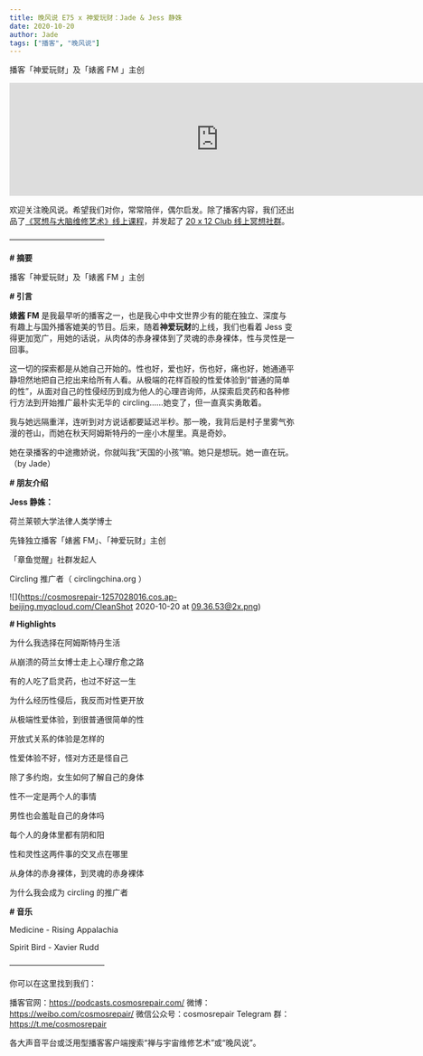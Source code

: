 ```yaml
---
title: 晚风说 E75 x 神爱玩财：Jade & Jess 静姝
date: 2020-10-20
author: Jade
tags: ["播客", "晚风说"]
---
```


播客「神爱玩财」及「婊酱 FM 」主创

<!--more-->

<iframe src="https://player.fireside.fm/v2/trfV16OE+QLeE_sjn?theme=light" width="740" height="200" frameborder="0" scrolling="no"></iframe>

欢迎关注晚风说。希望我们对你，常常陪伴，偶尔启发。除了播客内容，我们还出品了[《冥想与大脑维修艺术》线上课程](https://mp.weixin.qq.com/s?__biz=MzA5Nzk4MDMxMg==&mid=2247484680&idx=1&sn=2a5b8f1e1f1c1e6820adf5cc95d997fe&chksm=9099dfffa7ee56e9408aa248731e3e3e502c984ca1e577decc28d66d458f2e93a600dc6d6b40&scene=21#wechat_redirect)，并发起了 [20 x 12 Club 线上冥想社群](https://mp.weixin.qq.com/s?__biz=MzA5Nzk4MDMxMg==&mid=2247484834&idx=1&sn=ebd2c537b12e63baef2e9eaac505c26b&chksm=9099df55a7ee5643ab84485931d52082bbb2a6ee7078bdd536faf2cbbcb7bb22783aeaf13d4b&scene=21#wechat_redirect)。

————————————

**# 摘要**

播客「神爱玩财」及「婊酱 FM 」主创

**# 引言**

**婊酱 FM** 是我最早听的播客之一，也是我心中中文世界少有的能在独立、深度与有趣上与国外播客媲美的节目。后来，随着**神爱玩财**的上线，我们也看着 Jess 变得更加宽广，用她的话说，从肉体的赤身裸体到了灵魂的赤身裸体，性与灵性是一回事。

这一切的探索都是从她自己开始的。性也好，爱也好，伤也好，痛也好，她通通平静坦然地把自己挖出来给所有人看。从极端的花样百般的性爱体验到“普通的简单的性”，从面对自己的性侵经历到成为他人的心理咨询师，从探索启灵药和各种修行方法到开始推广最朴实无华的 circling……她变了，但一直真实勇敢着。

我与她远隔重洋，连听到对方说话都要延迟半秒。那一晚，我背后是村子里雾气弥漫的苍山，而她在秋天阿姆斯特丹的一座小木屋里。真是奇妙。

她在录播客的中途撒娇说，你就叫我“天国的小孩”嘛。她只是想玩。她一直在玩。（by Jade）

**# 朋友介绍**

**Jess 静姝：**

荷兰莱顿大学法律人类学博士

先锋独立播客「婊酱 FM」、「神爱玩财」主创

「章鱼觉醒」社群发起人

Circling 推广者（ circlingchina.org ）

![](https://cosmosrepair-1257028016.cos.ap-beijing.myqcloud.com/CleanShot 2020-10-20 at 09.36.53@2x.png)

**# Highlights**

为什么我选择在阿姆斯特丹生活

从崩溃的荷兰女博士走上心理疗愈之路

有的人吃了启灵药，也过不好这一生

为什么经历性侵后，我反而对性更开放

从极端性爱体验，到很普通很简单的性

开放式关系的体验是怎样的

性爱体验不好，怪对方还是怪自己

除了多约炮，女生如何了解自己的身体

性不一定是两个人的事情

男性也会羞耻自己的身体吗

每个人的身体里都有阴和阳

性和灵性这两件事的交叉点在哪里

从身体的赤身裸体，到灵魂的赤身裸体

为什么我会成为 circling 的推广者

**# 音乐**

Medicine - Rising Appalachia

Spirit Bird - Xavier Rudd

————————————

你可以在这里找到我们：

播客官网：https://podcasts.cosmosrepair.com/
微博：https://weibo.com/cosmosrepair/
微信公众号：cosmosrepair
Telegram 群：https://t.me/cosmosrepair

各大声音平台或泛用型播客客户端搜索“禅与宇宙维修艺术”或“晚风说”。